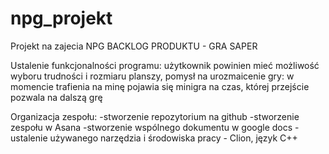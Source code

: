 # npg_projekt
Projekt na zajecia NPG
BACKLOG PRODUKTU - GRA SAPER

Ustalenie funkcjonalności programu:
użytkownik powinien mieć możliwość wyboru trudności i rozmiaru planszy,
pomysł na urozmaicenie gry: w momencie trafienia na minę pojawia się minigra na czas, której przejście pozwala na dalszą grę

Organizacja zespołu:
  -stworzenie repozytorium na github
  -stworzenie zespołu w Asana
  -stworzenie wspólnego dokumentu w google docs
  -ustalenie używanego narzędzia i środowiska pracy - Clion, język C++

